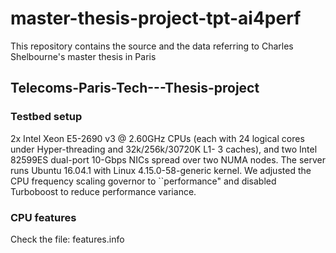 # master-thesis-project-tpt-ai4perf
This repository contains the source and the data referring to Charles Shelbourne's master thesis in Paris

## Telecoms-Paris-Tech---Thesis-project




### Testbed setup
2x Intel Xeon E5-2690 v3 @ 2.60GHz CPUs (each with 24 logical cores under Hyper-threading and 32k/256k/30720K L1- 3 caches), and two Intel 82599ES dual-port 10-Gbps NICs spread over two NUMA nodes. The server runs Ubuntu 16.04.1 with Linux 4.15.0-58-generic kernel. We adjusted the CPU frequency scaling governor to ``performance" and disabled Turboboost to reduce performance variance.

### CPU features

Check the file: features.info
